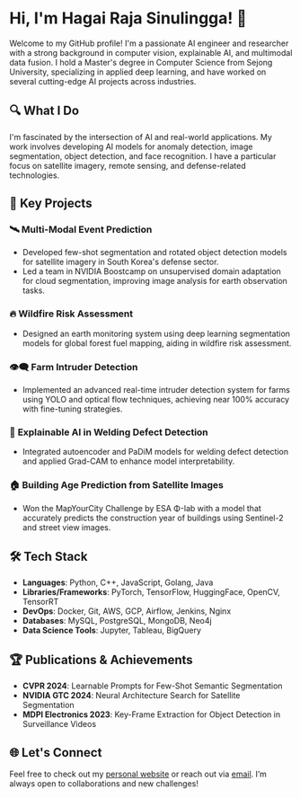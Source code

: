 # Hi, I'm Hagai Raja Sinulingga! 👋

Welcome to my GitHub profile! I'm a passionate AI engineer and researcher with a strong background in computer vision, explainable AI, and multimodal data fusion. I hold a Master's degree in Computer Science from Sejong University, specializing in applied deep learning, and have worked on several cutting-edge AI projects across industries.

## 🔍 What I Do
I'm fascinated by the intersection of AI and real-world applications. My work involves developing AI models for anomaly detection, image segmentation, object detection, and face recognition. I have a particular focus on satellite imagery, remote sensing, and defense-related technologies.

## 🧠 Key Projects
### 🛰️ **Multi-Modal Event Prediction**
- Developed few-shot segmentation and rotated object detection models for satellite imagery in South Korea's defense sector.
- Led a team in NVIDIA Boostcamp on unsupervised domain adaptation for cloud segmentation, improving image analysis for earth observation tasks.

### 🔥 **Wildfire Risk Assessment**
- Designed an earth monitoring system using deep learning segmentation models for global forest fuel mapping, aiding in wildfire risk assessment.

### 👁️‍🗨️ **Farm Intruder Detection**
- Implemented an advanced real-time intruder detection system for farms using YOLO and optical flow techniques, achieving near 100% accuracy with fine-tuning strategies.

### 🤖 **Explainable AI in Welding Defect Detection**
- Integrated autoencoder and PaDiM models for welding defect detection and applied Grad-CAM to enhance model interpretability.

### 🏠 **Building Age Prediction from Satellite Images**
- Won the MapYourCity Challenge by ESA Φ-lab with a model that accurately predicts the construction year of buildings using Sentinel-2 and street view images.

## 🛠️ Tech Stack
- **Languages**: Python, C++, JavaScript, Golang, Java
- **Libraries/Frameworks**: PyTorch, TensorFlow, HuggingFace, OpenCV, TensorRT
- **DevOps**: Docker, Git, AWS, GCP, Airflow, Jenkins, Nginx
- **Databases**: MySQL, PostgreSQL, MongoDB, Neo4j
- **Data Science Tools**: Jupyter, Tableau, BigQuery

## 🏆 Publications & Achievements
- **CVPR 2024**: Learnable Prompts for Few-Shot Semantic Segmentation
- **NVIDIA GTC 2024**: Neural Architecture Search for Satellite Segmentation
- **MDPI Electronics 2023**: Key-Frame Extraction for Object Detection in Surveillance Videos

## 🌐 Let's Connect
Feel free to check out my [personal website](https://hagairaja.github.io) or reach out via [email](mailto:hagairaja@gmail.com). I’m always open to collaborations and new challenges!
